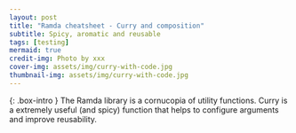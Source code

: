 ```yaml
---
layout: post
title: "Ramda cheatsheet - Curry and composition"
subtitle: Spicy, aromatic and reusable
tags: [testing]
mermaid: true
credit-img: Photo by xxx
cover-img: assets/img/curry-with-code.jpg
thumbnail-img: assets/img/curry-with-code.jpg
---
```



{: .box-intro }
The Ramda library is a cornucopia of utility functions. Curry is a extremely useful (and spicy) function that helps to configure arguments and improve reusability.
